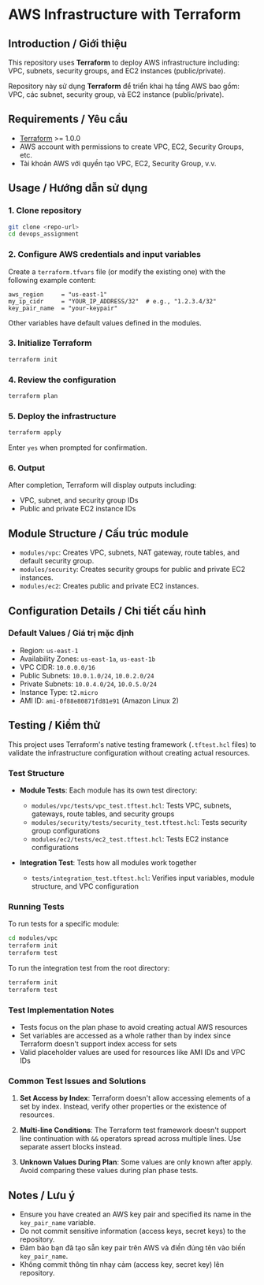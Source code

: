# AWS Infrastructure with Terraform

## Introduction / Giới thiệu

This repository uses **Terraform** to deploy AWS infrastructure including: VPC, subnets, security groups, and EC2 instances (public/private).

Repository này sử dụng **Terraform** để triển khai hạ tầng AWS bao gồm: VPC, các subnet, security group, và EC2 instance (public/private).

## Requirements / Yêu cầu

- [Terraform](https://www.terraform.io/downloads.html) >= 1.0.0
- AWS account with permissions to create VPC, EC2, Security Groups, etc.
- Tài khoản AWS với quyền tạo VPC, EC2, Security Group, v.v.

## Usage / Hướng dẫn sử dụng

### 1. Clone repository

```bash
git clone <repo-url>
cd devops_assignment
```

### 2. Configure AWS credentials and input variables

Create a `terraform.tfvars` file (or modify the existing one) with the following example content:

```hcl
aws_region     = "us-east-1"
my_ip_cidr     = "YOUR_IP_ADDRESS/32"  # e.g., "1.2.3.4/32"
key_pair_name  = "your-keypair"
```

Other variables have default values defined in the modules.

### 3. Initialize Terraform

```bash
terraform init
```

### 4. Review the configuration

```bash
terraform plan
```

### 5. Deploy the infrastructure

```bash
terraform apply
```

Enter `yes` when prompted for confirmation.

### 6. Output

After completion, Terraform will display outputs including:
- VPC, subnet, and security group IDs
- Public and private EC2 instance IDs

## Module Structure / Cấu trúc module

- `modules/vpc`: Creates VPC, subnets, NAT gateway, route tables, and default security group.
- `modules/security`: Creates security groups for public and private EC2 instances.
- `modules/ec2`: Creates public and private EC2 instances.

## Configuration Details / Chi tiết cấu hình

### Default Values / Giá trị mặc định

- Region: `us-east-1`
- Availability Zones: `us-east-1a`, `us-east-1b`
- VPC CIDR: `10.0.0.0/16`
- Public Subnets: `10.0.1.0/24`, `10.0.2.0/24`
- Private Subnets: `10.0.4.0/24`, `10.0.5.0/24`
- Instance Type: `t2.micro`
- AMI ID: `ami-0f88e80871fd81e91` (Amazon Linux 2)

## Testing / Kiểm thử

This project uses Terraform's native testing framework (`.tftest.hcl` files) to validate the infrastructure configuration without creating actual resources.

### Test Structure

- **Module Tests**: Each module has its own test directory:
  - `modules/vpc/tests/vpc_test.tftest.hcl`: Tests VPC, subnets, gateways, route tables, and security groups
  - `modules/security/tests/security_test.tftest.hcl`: Tests security group configurations
  - `modules/ec2/tests/ec2_test.tftest.hcl`: Tests EC2 instance configurations

- **Integration Test**: Tests how all modules work together
  - `tests/integration_test.tftest.hcl`: Verifies input variables, module structure, and VPC configuration

### Running Tests

To run tests for a specific module:

```bash
cd modules/vpc
terraform init
terraform test
```

To run the integration test from the root directory:

```bash
terraform init
terraform test
```

### Test Implementation Notes

- Tests focus on the plan phase to avoid creating actual AWS resources
- Set variables are accessed as a whole rather than by index since Terraform doesn't support index access for sets
- Valid placeholder values are used for resources like AMI IDs and VPC IDs

### Common Test Issues and Solutions

1. **Set Access by Index**: Terraform doesn't allow accessing elements of a set by index. Instead, verify other properties or the existence of resources.

2. **Multi-line Conditions**: The Terraform test framework doesn't support line continuation with `&&` operators spread across multiple lines. Use separate assert blocks instead.

3. **Unknown Values During Plan**: Some values are only known after apply. Avoid comparing these values during plan phase tests.

## Notes / Lưu ý

- Ensure you have created an AWS key pair and specified its name in the `key_pair_name` variable.
- Do not commit sensitive information (access keys, secret keys) to the repository.
- Đảm bảo bạn đã tạo sẵn key pair trên AWS và điền đúng tên vào biến `key_pair_name`.
- Không commit thông tin nhạy cảm (access key, secret key) lên repository.